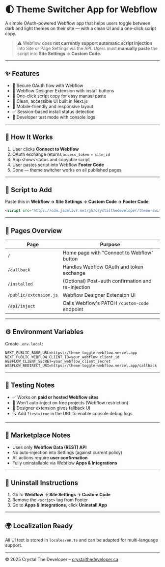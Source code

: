 # 🌓 Theme Switcher App for Webflow

A simple OAuth-powered Webflow app that helps users toggle between dark and light themes on their site — with a clean UI and a one-click script copy.

> ⚠️ Webflow does **not currently support automatic script injection** into Site or Page Settings via the API. Users must **manually paste** the script into **Site Settings → Custom Code**.

---

## ✨ Features

- 🔐 Secure OAuth flow with Webflow
- 🧩 Webflow Designer Extension with install buttons
- 🎨 One-click script copy for easy manual paste
- 🧼 Clean, accessible UI built in Next.js
- 📱 Mobile-friendly and responsive layout
- ✅ Session-based install status detection
- 🧪 Developer test mode with console logs

---

## 🚀 How It Works

1. User clicks **Connect to Webflow**
2. OAuth exchange returns `access_token` + `site_id`
3. App shows status and copyable script
4. User pastes script into Webflow **Footer Code**
5. Done — theme switcher works on all published pages

---

## 🧩 Script to Add

Paste this in **Webflow → Site Settings → Custom Code → Footer Code**:

```html
<script src="https://cdn.jsdelivr.net/gh/crystalthedeveloper/theme-switcher/theme-switcher.js" defer></script>
```

---

## 📁 Pages Overview

| Page | Purpose |
|------|---------|
| `/` | Home page with "Connect to Webflow" button |
| `/callback` | Handles Webflow OAuth and token exchange |
| `/installed` | (Optional) Post-auth confirmation and re-injection |
| `/public/extension.js` | Webflow Designer Extension UI |
| `/api/inject` | Calls Webflow's PATCH `/custom-code` endpoint |

---

## ⚙️ Environment Variables

Create `.env.local`:

```env
NEXT_PUBLIC_BASE_URL=https://theme-toggle-webflow.vercel.app
NEXT_PUBLIC_WEBFLOW_CLIENT_ID=your_webflow_client_id
WEBFLOW_CLIENT_SECRET=your_webflow_client_secret
WEBFLOW_REDIRECT_URI=https://theme-toggle-webflow.vercel.app/callback
```

---

## 🧪 Testing Notes

- ✅ Works on **paid or hosted Webflow sites**
- 🚫 Won’t auto-inject on free projects (Webflow restriction)
- 🧩 Designer extension gives fallback UI
- 🔍 Add `?test=true` in the URL to enable console debug logs

---

## 🧾 Marketplace Notes

- Uses only **Webflow Data (REST) API**
- No auto-injection into Settings (against current policy)
- All actions require **user confirmation**
- Fully uninstallable via Webflow **Apps & Integrations**

---

## 🧼 Uninstall Instructions

1. Go to **Webflow → Site Settings → Custom Code**
2. Remove the `<script>` tag from Footer
3. Go to **Apps & Integrations**, click **Uninstall App**

---

## 🌍 Localization Ready

All UI text is stored in `locales/en.ts` and can be adapted for multi-language support.

---

© 2025 Crystal The Developer – [crystalthedeveloper.ca](https://www.crystalthedeveloper.ca)
